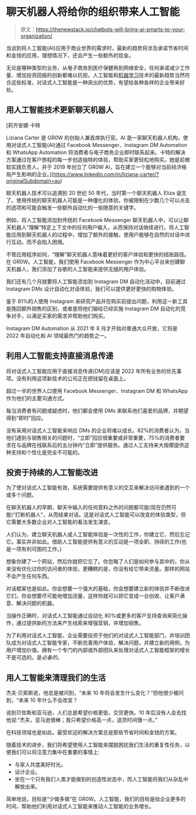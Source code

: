 # 聊天机器人将给你的组织带来人工智能

> 原文：<https://thenewstack.io/chatbots-will-bring-ai-smarts-to-your-organization/>

当谈到将人工智能(AI)应用于商业世界的需求时，最新的趋势将涉及承诺节省时间和金钱的应用，理想情况下，还会产生一些额外的现金。

无论是哪种类型的业务，从电子商务到医疗保健再到网络安全，任何承诺减少工作量、增加投资回报的创新都难以抗拒。人工智能和[机器学习](https://thenewstack.io/category/machine-learning/)技术的最新趋势当然符合这些标准，对话式人工智能是一种突出的优势，有望给各种各样的企业带来好处。

## 用人工智能技术更新聊天机器人

 [莉齐安娜·卡特

Liziana Carter 是 GR0W 的创始人兼首席执行官。AI 是一家聊天机器人机构，使用对话式人工智能(AI)通过 Facebook Messenger、Instagram DM Automation 和 WhatsApp Automation 将消费者与电子商务企业即时联系起来。卡特的解决方案通过在客户旅程的每一步创造独特的体验，帮助买家更轻松地购买。她是前微软实践负责人，并于 2019 年创立了 GR0W AI，旨在建立一个能够对当前经济格局产生影响的企业。](https://www.linkedin.com/in/liziana-carter/?originalSubdomain=au) 

聊天机器人技术可以追溯到 20 世纪 50 年代，当时第一个聊天机器人 Eliza 诞生了。使用传统的聊天机器人可能是一种僵化的体验，你被限制在少数几个可以点击的选项和可能会触发一些额外自动化的一些随意的关键字。

例如，将人工智能添加到传统的 Facebook Messenger 聊天机器人中，可以让聊天机器人“理解”特定上下文中的任何用户输入，从而保持对话继续进行。将人工智能应用到聊天机器人的过程中，增加了额外的接触，使用户能够在自然的对话中进行互动，而不会陷入困境。

不管应用程序如何，“理解”聊天机器人意味着更好的客户体验和更快的结账路径。在 GR0W。人工智能，我们使用 Facebook Messenger 作为中心平台来创建聊天机器人，我们添加了谷歌的人工智能来提供无缝的用户体验。

我们还有几个月就要将人工智能添加到 Instagram DM 自动化活动中，目前通过 Instagram DMs 设计自动化对话体验，我们可以提供更好更快的购物体验。

鉴于 81%的人使用 Instagram 来研究产品并在购买前提出问题，利用这一新工具是挽回额外销售的区别，或者是将他们输给已经实施 Instagram DM 自动化的竞争对手，以满足买家的需求并帮助他们购买。

Instagram DM Automation 从 2021 年 8 月才开始对普通大众开放，它将是 2022 年自动化和 AI 领域最热门的趋势之一。

## 利用人工智能支持直接消息传递

将对话式人工智能应用于直接消息传递(DM)应该是 2022 年所有业务的优先事项。没有利用这项新技术的公司正在把钱留在桌面上。

超过一半的世界人口使用 Facebook Messenger、Instagram DM 和 WhatsApp 作为他们的主要沟通方式。

每当消费者有问题或疑虑时，他们都会使用 DMs 来联系他们喜爱的品牌，并期望得到“即时”回应。

没有采用对话式人工智能来响应 DMs 的企业将难以成长。82%的消费者认为，当他们遇到与销售相关的问题时，“立即”回应很重要或非常重要，75%的消费者要求在与品牌在线联系后的五分钟内“立即”提供服务。通过人工支持来大规模提供这种支持和个性化是完全不可能的。

## 投资于持续的人工智能改进

为了使对话式人工智能有效，系统需要提供有意义的交互来解决访问者遇到的一个或多个问题。

在聊天机器人的早期，聊天中输入的任何意料之外的问题都可能(现在仍然可能)“打断机器人”，从而结束对话。这是对话式人工智能可以改变的体验类型，但它需要大多数企业对人工智能的看法发生演变。

人们认为，建立聊天机器人或人工智能体验是一次性的工作，你建立它，然后忘记它。事实并非如此。借助人工智能提供有意义的互动是一项全职、持续的工作(也是一项有利可图的工作。)

想象你建了一个网站，然后你就把它忘了。你忽略了人们是如何参与其中的，你从来没有优化过你的访问者的体验，更糟糕的是，你没有给它带来流量。那样的网站不会产生任何东西。

对话框架也是如此。你会想要一个强大的基础，你会想要建立新的体验并不断改进它们，你会想要尽可能地增加流量，这样你就可以把它变成一台创收、让客户满意、解决问题的机器。

当操作正确时，对话式人工智能通过自动化 80%或更多的客户支持查询来简化操作，通过提供新的方法来产生线索来增强营销，并增加销售。

为了利用对话式人工智能，企业需要投资于他们的对话式人工智能部门，并培训团队成为对话式人工智能专家，不断完善用户体验，解决问题，并建立新的用例，为用户增加价值。拥有一个专门的内部或外部团队来处理对话式人工智能框架的增长不是可选的。是*必备的*。

## 用人工智能来清理我们的生活

杰夫·贝索斯说，他总是被问到，“未来 10 年将会发生什么变化？”但他很少被问到，“未来 10 年什么不会改变？

说到贝佐斯和亚马逊，人们总是希望价格更低，交货更快。10 年后没有人会去找他说:“杰夫，亚马逊很棒；我只希望价格高一点，送货时间慢一点。”

在科技领域也是如此。最受欢迎的解决方案总是那些节省时间和金钱的方案。

随着技术的进步，我们将希望使用人工智能来摆脱困扰我们生活的重复性任务，以便我们可以将注意力集中在重要的事情上:

*   与家人共度美好时光。
*   设计企业。
*   坐在一个只有我们人类才能做到的创造性状态中，而人工智能将我们从杂乱中解放出来。

简单地说，目标是“少做多做”在 GR0W。人工智能，我们的目标是给企业更多的时间，帮助他们利用对话式人工智能来推动人工智能的业务增长。

<svg xmlns:xlink="http://www.w3.org/1999/xlink" viewBox="0 0 68 31" version="1.1"><title>Group</title> <desc>Created with Sketch.</desc></svg>